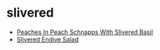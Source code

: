 # slivered

 * [Peaches In Peach Schnapps With Slivered Basil](../index/p/peaches-in-peach-schnapps-with-slivered-basil-105372.json)
 * [Slivered Endive Salad](../index/s/slivered-endive-salad-14071.json)
